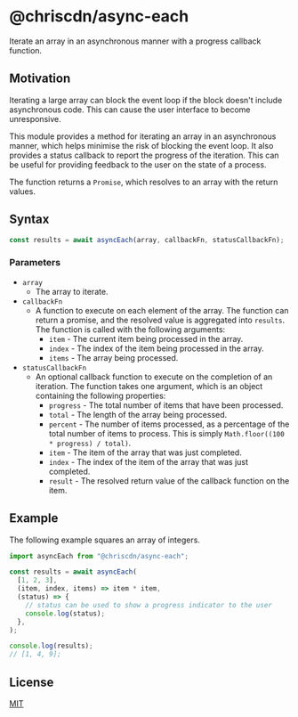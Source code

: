 # @chriscdn/async-each

Iterate an array in an asynchronous manner with a progress callback function.

## Motivation

Iterating a large array can block the event loop if the block doesn't include asynchronous code. This can cause the user interface to become unresponsive.

This module provides a method for iterating an array in an asynchronous manner, which helps minimise the risk of blocking the event loop. It also provides a status callback to report the progress of the iteration. This can be useful for providing feedback to the user on the state of a process.

The function returns a `Promise`, which resolves to an array with the return values.

## Syntax

```js
const results = await asyncEach(array, callbackFn, statusCallbackFn);
```

### Parameters

- `array`
  - The array to iterate.
- `callbackFn`
  - A function to execute on each element of the array. The function can return a promise, and the resolved value is aggregated into `results`. The function is called with the following arguments:
    - `item` - The current item being processed in the array.
    - `index` - The index of the item being processed in the array.
    - `items` - The array being processed.
- `statusCallbackFn`
  - An optional callback function to execute on the completion of an iteration. The function takes one argument, which is an object containing the following properties:
    - `progress` - The total number of items that have been processed.
    - `total` - The length of the array being processed.
    - `percent` - The number of items processed, as a percentage of the total number of items to process. This is simply `Math.floor((100 * progress) / total)`.
    - `item` - The item of the array that was just completed.
    - `index` - The index of the item of the array that was just completed.
    - `result` - The resolved return value of the callback function on the item.

## Example

The following example squares an array of integers.

```js
import asyncEach from "@chriscdn/async-each";

const results = await asyncEach(
  [1, 2, 3],
  (item, index, items) => item * item,
  (status) => {
    // status can be used to show a progress indicator to the user
    console.log(status);
  },
);

console.log(results);
// [1, 4, 9];
```

## License

[MIT](LICENSE)
